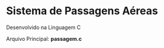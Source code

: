 # Sistema de Passagens Aéreas 
Desenvolvido na Linguagem C <br>

Arquivo Principal: <strong> passagem.c</strong>

